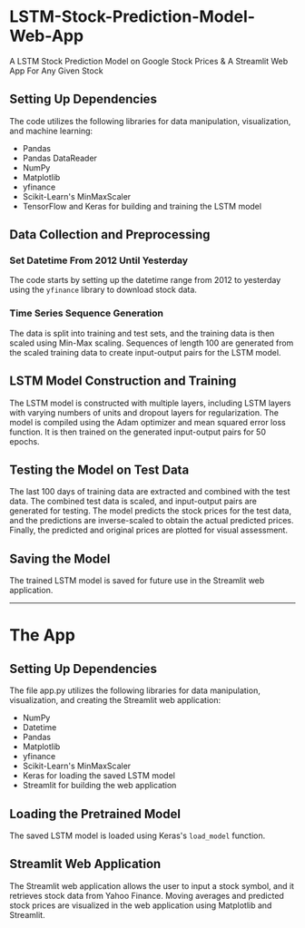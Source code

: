 # LSTM-Stock-Prediction-Model-Web-App

A LSTM Stock Prediction Model on Google Stock Prices &amp; A Streamlit Web App For Any Given Stock

## Setting Up Dependencies

The code utilizes the following libraries for data manipulation, visualization, and machine learning:

- Pandas
- Pandas DataReader
- NumPy
- Matplotlib
- yfinance
- Scikit-Learn's MinMaxScaler
- TensorFlow and Keras for building and training the LSTM model

## Data Collection and Preprocessing

### Set Datetime From 2012 Until Yesterday

The code starts by setting up the datetime range from 2012 to yesterday using the `yfinance` library to download stock data.

### Time Series Sequence Generation

The data is split into training and test sets, and the training data is then scaled using Min-Max scaling. Sequences of length 100 are generated from the scaled training data to create input-output pairs for the LSTM model.

## LSTM Model Construction and Training

The LSTM model is constructed with multiple layers, including LSTM layers with varying numbers of units and dropout layers for regularization. The model is compiled using the Adam optimizer and mean squared error loss function. It is then trained on the generated input-output pairs for 50 epochs.

## Testing the Model on Test Data

The last 100 days of training data are extracted and combined with the test data. The combined test data is scaled, and input-output pairs are generated for testing. The model predicts the stock prices for the test data, and the predictions are inverse-scaled to obtain the actual predicted prices. Finally, the predicted and original prices are plotted for visual assessment.

## Saving the Model

The trained LSTM model is saved for future use in the Streamlit web application.

---

# The App

## Setting Up Dependencies

The file app.py utilizes the following libraries for data manipulation, visualization, and creating the Streamlit web application:

- NumPy
- Datetime
- Pandas
- Matplotlib
- yfinance
- Scikit-Learn's MinMaxScaler
- Keras for loading the saved LSTM model
- Streamlit for building the web application

## Loading the Pretrained Model

The saved LSTM model is loaded using Keras's `load_model` function.

## Streamlit Web Application

The Streamlit web application allows the user to input a stock symbol, and it retrieves stock data from Yahoo Finance. Moving averages and predicted stock prices are visualized in the web application using Matplotlib and Streamlit.

